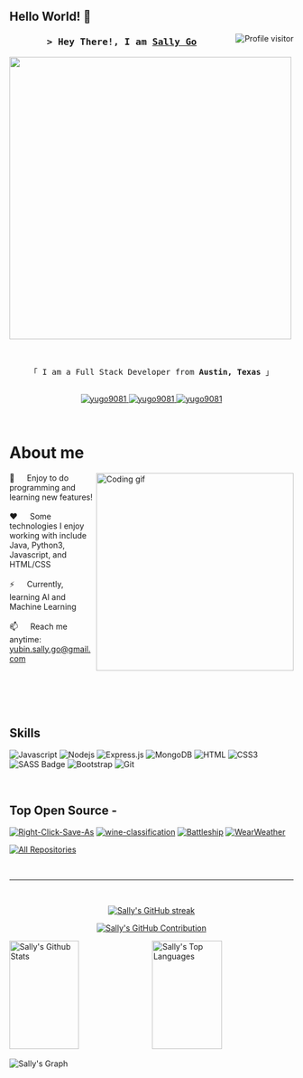 ## Hello World! 👋
<a href="https://komarev.com/ghpvc/?username=yugo9081">
  <img align="right" src="https://komarev.com/ghpvc/?username=yugo9081&label=Visitors&color=0e75b6&style=flat" alt="Profile visitor" />
</a>

<!-- Intro  -->
<h3 align="center">
        <samp>&gt; Hey There!, I am
                <b><a target="_blank" href="https://yugo9081.github.io/Sally_Yubin_Go/">Sally Go</a></b>
        </samp>
</h3>
<img src="https://user-images.githubusercontent.com/74038190/212748830-4c709398-a386-4761-84d7-9e10b98fbe6e.gif" width="500">
<br><br>

<p align="center"> 
  <samp>
    <br>
    「 I am a Full Stack Developer from <b>Austin, Texas</b> 」
    <br>
    <br>
  </samp>
</p>

<p align="center">
 <a href="https://yugo9081.github.io/Sally_Yubin_Go/" target="blank">
  <img src="https://img.shields.io/badge/Website-DC143C?style=for-the-badge&logo=medium&logoColor=white" alt="yugo9081" />
 </a>
 <a href="https://www.linkedin.com/in/sally-yubin-go/" target="_blank">
  <img src="https://img.shields.io/badge/LinkedIn-0077B5?style=for-the-badge&logo=linkedin&logoColor=white" alt="yugo9081"/>
 </a>
 <a href="https://www.instagram.com/sally_bin_go/" target="_blank">
  <img src="https://img.shields.io/badge/Instagram-fe4164?style=for-the-badge&logo=instagram&logoColor=white" alt="yugo9081"/>
 </a> 
</p>
<br />

<!-- About Section -->
 # About me
 
<p>
 <img align="right" width="350" src="/assets/programmer.gif" alt="Coding gif" />
  
 🌱 &emsp; Enjoy to do programming and learning new features! <br/><br/>
 ❤️ &emsp; Some technologies I enjoy working with include Java, Python3, Javascript, and HTML/CSS <br/><br/>
 ⚡ &emsp; Currently, learning AI and Machine Learning<br/><br/>
 📫 &emsp; Reach me anytime: yubin.sally.go@gmail.com<br/><br/>

</p>

<br/>
<br/>
<br/>

## Skills
![Javascript](https://img.shields.io/badge/Javascript-F0DB4F?style=for-the-badge&labelColor=black&logo=javascript&logoColor=F0DB4F)
![Nodejs](https://img.shields.io/badge/Nodejs-3C873A?style=for-the-badge&labelColor=black&logo=node.js&logoColor=3C873A)
![Express.js](https://img.shields.io/badge/Express.js-000000?style=for-the-badge&logo=express&logoColor=white)
![MongoDB](https://img.shields.io/badge/MongoDB-4EA94B?style=for-the-badge&logo=mongodb&logoColor=white)
![HTML](https://img.shields.io/badge/HTML5-E34F26?style=for-the-badge&logo=html5&logoColor=white)
![CSS3](https://img.shields.io/badge/CSS3-1572B6?style=for-the-badge&logo=css3&logoColor=white)
![SASS Badge](https://img.shields.io/badge/Sass-CC6699?style=for-the-badge&logo=sass&logoColor=white)
![Bootstrap](https://img.shields.io/badge/Bootstrap-563D7C?style=for-the-badge&logo=bootstrap&logoColor=white)
![Git](https://img.shields.io/badge/Git-F05032?style=for-the-badge&logo=git&logoColor=white)

<br/>

## Top Open Source -
[![Right-Click-Save-As](https://github-readme-stats.vercel.app/api/pin/?username=yugo9081&repo=Right-Click-Save-As&border_color=7F3FBF&bg_color=0D1117&title_color=C9D1D9&text_color=8B949E&icon_color=7F3FBF)](https://github.com/yugo9081/Right-Click-Save-As)
[![wine-classification](https://github-readme-stats.vercel.app/api/pin/?username=yugo9081&repo=wine-classification&border_color=7F3FBF&bg_color=0D1117&title_color=C9D1D9&text_color=8B949E&icon_color=7F3FBF)](https://github.com/yugo9081/wine-classification)
[![Battleship](https://github-readme-stats.vercel.app/api/pin/?username=yugo9081&repo=Battleship-Team-ApplePair&border_color=7F3FBF&bg_color=0D1117&title_color=C9D1D9&text_color=8B949E&icon_color=7F3FBF)](https://github.com/yugo9081/Battleship-Team-ApplePair)
[![WearWeather](https://github-readme-stats.vercel.app/api/pin/?username=yugo9081&repo=WearWeather&border_color=7F3FBF&bg_color=0D1117&title_color=C9D1D9&text_color=8B949E&icon_color=7F3FBF)](https://github.com/yugo9081/WearWeather)

<p align="left">
  <a href="https://github.com/yugo9081?tab=repositories" target="_blank"><img alt="All Repositories" title="All Repositories" src="https://img.shields.io/badge/-All%20Repos-2962FF?style=for-the-badge&logo=koding&logoColor=white"/></a>
</p>

<br/>
<hr/>
<br/>

<p align="center">
  <a href="https://github.com/yugo9081">
    <img src="https://github-readme-streak-stats.herokuapp.com/?user=yugo9081&theme=radical&border=7F3FBF&background=0D1117" alt="Sally's GitHub streak"/>
  </a>
</p>

<p align="center">
  <a href="https://github.com/yugo9081">
    <img src="https://github-profile-summary-cards.vercel.app/api/cards/profile-details?username=yugo9081&theme=radical" alt="Sally's GitHub Contribution"/>
  </a>
</p>

<a> 
    <a href="https://github.com/yugo9081"><img alt="Sally's Github Stats" src="https://denvercoder1-github-readme-stats.vercel.app/api?username=yugo9081&show_icons=true&count_private=true&theme=react&border_color=7F3FBF&bg_color=0D1117&title_color=F85D7F&icon_color=F8D866" height="192px" width="49.5%"/></a>
  <a href="https://github.com/yugo9081"><img alt="Sally's Top Languages" src="https://denvercoder1-github-readme-stats.vercel.app/api/top-langs/?username=yugo9081&langs_count=8&layout=compact&theme=react&border_color=7F3FBF&bg_color=0D1117&title_color=F85D7F&icon_color=F8D866" height="192px" width="49.5%"/></a>
  <br/>
</a>


![Sally's Graph](https://github-readme-activity-graph.vercel.app/graph?username=yugo9081&custom_title=Sally's%20GitHub%20Activity%20Graph&bg_color=0D1117&color=7F3FBF&line=7F3FBF&point=7F3FBF&area_color=FFFFFF&title_color=FFFFFF&area=true)
